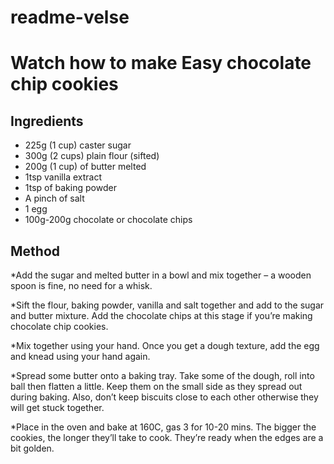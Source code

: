 # readme-velse
# Watch how to make Easy chocolate chip cookies



## Ingredients

* 225g (1 cup) caster sugar 
* 300g (2 cups) plain flour (sifted)
* 200g (1 cup) of butter melted
* 1tsp vanilla extract
* 1tsp of baking powder
* A pinch of salt
* 1 egg
* 100g-200g chocolate or chocolate chips


## Method

*Add the sugar and melted butter in a bowl and mix together – a
wooden spoon is fine, no need for a whisk.

*Sift the flour, baking powder, vanilla and salt together and add to the
sugar and butter mixture. Add the chocolate chips at this stage if
you’re making chocolate chip cookies.

*Mix together using your hand. Once you get a dough texture, add
the egg and knead using your hand again.

*Spread some butter onto a baking tray. Take some of the dough, roll
into ball then flatten a little. Keep them on the small side as they
spread out during baking. Also, don’t keep biscuits close to each
other otherwise they will get stuck together.

*Place in the oven and bake at 160C, gas 3 for 10-20 mins. The
bigger the cookies, the longer they’ll take to cook. They’re ready
when the edges are a bit golden.
